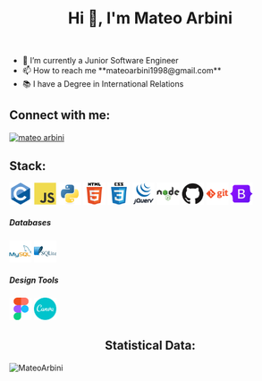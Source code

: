 <h1 align="center">Hi 👋, I'm Mateo Arbini</h1>
<br>

<ul>
  <li>🌱 I’m currently a Junior Software Engineer</li>
  <li>📫 How to reach me **mateoarbini1998@gmail.com**</li>
  <li>📚 I have a Degree in International Relations</li>
</ul>

<h2 align="left">Connect with me:</h2>
<a href="https://www.linkedin.com/in/mateo-arbini-1493691a8/" target="blank">
<img align="center" src="https://raw.githubusercontent.com/rahuldkjain/github-profile-readme-generator/master/src/images/icons/Social/linked-in-alt.svg" alt="mateo arbini" width="30" /> </a>

<br>

<h2 align="left">Stack:</h2>
<div>
  <div>
    <img src="https://raw.githubusercontent.com/devicons/devicon/master/icons/c/c-original.svg" alt="C" width="40"/>
    <img src="https://raw.githubusercontent.com/devicons/devicon/master/icons/javascript/javascript-original.svg" alt="Javascript" width="40"/>
    <img src="https://raw.githubusercontent.com/devicons/devicon/master/icons/python/python-original.svg" alt="Python" width="40"/>
    <img src="https://github.com/devicons/devicon/blob/master/icons/html5/html5-original-wordmark.svg" alt="HTML" width="40"/>
    <img src="https://github.com/devicons/devicon/blob/master/icons/css3/css3-original-wordmark.svg" alt="CSS" width="40"/>
    <img src="https://github.com/devicons/devicon/blob/master/icons/jquery/jquery-original-wordmark.svg" alt="JQuery" width="40"/>
    <img src="https://github.com/devicons/devicon/blob/master/icons/nodejs/nodejs-original-wordmark.svg" alt="NodeJS" width="40"/>
    <img src="https://github.com/devicons/devicon/blob/master/icons/github/github-original.svg" alt="Github" width="40"/>
    <img src="https://github.com/devicons/devicon/blob/master/icons/git/git-plain-wordmark.svg" alt="Git" width="40"/>
    <img src="https://github.com/devicons/devicon/blob/master/icons/bootstrap/bootstrap-original.svg" alt="Bootstrap" width="40"/>
  </div>
  <div>
    <h5> Databases </h5>
    <img src="https://raw.githubusercontent.com/devicons/devicon/master/icons/mysql/mysql-original-wordmark.svg" alt="MySQL" width="40"/>
    <img src="https://github.com/devicons/devicon/blob/master/icons/sqlite/sqlite-original-wordmark.svg" alt="SQLite" width="40"
  </div>
  <div>
    <h5> Design Tools </h5>
    <img src="https://github.com/devicons/devicon/blob/master/icons/figma/figma-original.svg" alt="Figma" width="40"/>
    <img src="https://github.com/devicons/devicon/blob/master/icons/canva/canva-original.svg" alt="Canva" width="40"
  </div>

<br>
  
<h2 align="center">Statistical Data:</h2>
<img align="center" src="https://github-readme-stats.vercel.app/api/top-langs?username=MateoArbini&show_icons=true&locale=en&bg_color=0d1117&text_color=ffffff&layout=compact"
alt="MateoArbini" bg_color=#808080/>
